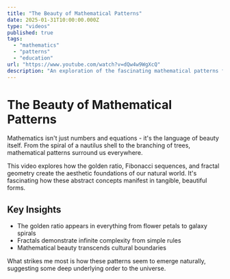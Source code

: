 ```yaml
---
title: "The Beauty of Mathematical Patterns"
date: 2025-01-31T10:00:00.000Z
type: "videos"
published: true
tags:
  - "mathematics"
  - "patterns"
  - "education"
url: "https://www.youtube.com/watch?v=dQw4w9WgXcQ"
description: "An exploration of the fascinating mathematical patterns found in nature and art."
---
```


# The Beauty of Mathematical Patterns

Mathematics isn't just numbers and equations - it's the language of beauty itself. From the spiral of a nautilus shell to the branching of trees, mathematical patterns surround us everywhere.

This video explores how the golden ratio, Fibonacci sequences, and fractal geometry create the aesthetic foundations of our natural world. It's fascinating how these abstract concepts manifest in tangible, beautiful forms.

## Key Insights

- The golden ratio appears in everything from flower petals to galaxy spirals
- Fractals demonstrate infinite complexity from simple rules
- Mathematical beauty transcends cultural boundaries

What strikes me most is how these patterns seem to emerge naturally, suggesting some deep underlying order to the universe.